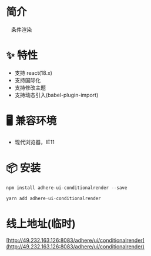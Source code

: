 # 简介
&ensp;&ensp;条件渲染

# ✨ 特性
- 支持 react(18.x)
- 支持国际化
- 支持修改主题
- 支持动态引入(babel-plugin-import)

# 🖥 兼容环境
- 现代浏览器，IE11

# 📦 安装
```javascript
npm install adhere-ui-conditionalrender --save
``` 

```javascript
yarn add adhere-ui-conditionalrender
```

# 线上地址(临时)
[http://49.232.163.126:8083/adhere/ui/conditionalrender](http://49.232.163.126:8083/adhere/ui/conditionalrender)

